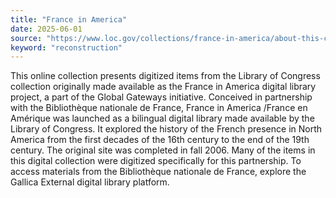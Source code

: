 ```yaml
---
title: "France in America"
date: 2025-06-01
source: "https://www.loc.gov/collections/france-in-america/about-this-collection/"
keyword: "reconstruction"
---
```


This online collection presents digitized items from the Library of Congress collection originally made available as the France in America digital library project, a part of the Global Gateways initiative. Conceived in partnership with the Bibliothèque nationale de France, France in America /France en Amérique was launched as a bilingual digital library made available by the Library of Congress. It explored the history of the French presence in North America from the first decades of the 16th century to the end of the 19th century. The original site was completed in fall 2006. Many of the items in this digital collection were digitized specifically for this partnership. To access materials from the Bibliothèque nationale de France, explore the Gallica External digital library platform.

